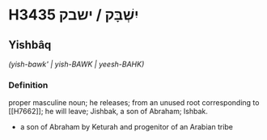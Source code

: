 # H3435 יִשְׁבָּק / ישבק

## Yishbâq

_(yish-bawk' | yish-BAWK | yeesh-BAHK)_

### Definition

proper masculine noun; he releases; from an unused root corresponding to [[H7662]]; he will leave; Jishbak, a son of Abraham; Ishbak.

- a son of Abraham by Keturah and progenitor of an Arabian tribe
